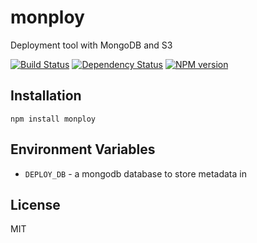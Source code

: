 # monploy

Deployment tool with MongoDB and S3

[![Build Status](https://img.shields.io/travis/ForbesLindesay/monploy/master.svg)](https://travis-ci.org/ForbesLindesay/monploy)
[![Dependency Status](https://img.shields.io/gemnasium/ForbesLindesay/monploy.svg)](https://gemnasium.com/ForbesLindesay/monploy)
[![NPM version](https://img.shields.io/npm/v/monploy.svg)](https://www.npmjs.org/package/monploy)

## Installation

    npm install monploy

## Environment Variables

 - `DEPLOY_DB` - a mongodb database to store metadata in

## License

  MIT
